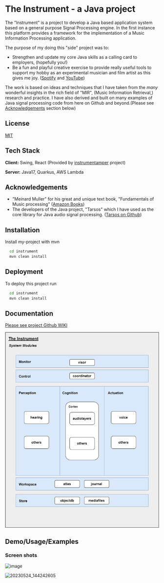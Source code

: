 
# The Instrument - a Java project

The "Instrument" is a project to develop a Java based application system based on a general purpose Signal Processing engine. In the first instance this platform provides a framework for the implementation of a Music Information Processing application. 

The purpose of my doing this "side" project was to:
* Strengthen and update my core Java skills as a calling card to employers, (hopefully you!)
* Be a fun and playful creative exercise to provide really useful tools to support my hobby as an experimental musician and film artist as this gives me joy.
([Spotify](https://open.spotify.com/artist/0q6YXdTHAKSurxHEoAxbDm?si=alkeorFsRVSHRuE1dqLCqw) and [YouTube](https://www.youtube.com/channel/UCC1zuBMO0TDeicMlU1xzCZA))

The work is based on ideas and techniques that I have taken from the _many_ wonderful insights in the rich field of "MIR", (Music Information Retrieval,) research and practice. I have also derived and built on many examples of Java signal processing code from here on Github and beyond.(Please see [Acknowledgements](#acknowledgements) section below)


## License

[MIT](https://choosealicense.com/licenses/mit/)


## Tech Stack

**Client:** Swing, React (Provided by [instrumentamper](https://github.com/jimomulloy/instrumentamper) project)

**Server:** Java17, Quarkus, AWS Lambda


## Acknowledgements

 - "Meinard Muller" for his great and unique text book, "Fundamentals of Music processing" ([Amazon Books](https://www.amazon.co.uk/Fundamentals-Music-Processing-Algorithms-Applications/dp/3319357654/ref=sxts_rp_s_1_0?content-id=amzn1.sym.07198d44-a16f-4503-b71e-3f4c67470a0f%3Aamzn1.sym.07198d44-a16f-4503-b71e-3f4c67470a0f&crid=NBI9Y2UQQ7QS&cv_ct_cx=fundamentals+of+music+processing&keywords=fundamentals+of+music+processing&pd_rd_i=3319357654&pd_rd_r=24499a8c-5353-43e8-888c-b3085bd81b92&pd_rd_w=G3ide&pd_rd_wg=25G1C&pf_rd_p=07198d44-a16f-4503-b71e-3f4c67470a0f&pf_rd_r=1B9S6KSZG2MRASWSXJ6R&qid=1684838823&sbo=RZvfv%2F%2FHxDF%2BO5021pAnSA%3D%3D&sprefix=fundamentals+of+music+processing%2Caps%2C83&sr=1-1-1890b328-3a40-4864-baa0-a8eddba1bf6a)) 
 - The developers of the Java project, "Tarsos" which I have used as the core library for Java audio signal processing. ([Tarsos on Github](https://github.com/JorenSix/Tarsos))

## Installation

Install my-project with mvn

```bash
  cd instrument
  mvn clean install
```

## Deployment

To deploy this project run

```bash
  cd instrument
  mvn clean install
```


## Documentation

[Please see project Github WIKI](https://github.com/jimomulloy/instrument/wiki)

![The Instrument Block Diagram](https://github.com/jimomulloy/instrument/blob/main/images/instrumentblocks.drawio.png)


## Demo/Usage/Examples

### Screen shots

![image](https://github.com/jimomulloy/instrument/assets/2285093/f3bcebb5-c716-4650-8e9e-b50bcd42f917)

![20230524_144242605](https://github.com/jimomulloy/instrument/assets/2285093/a47b47f2-2e88-419c-8966-ff578b85d427)

